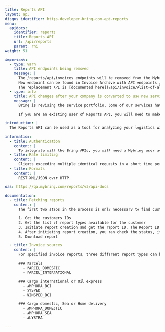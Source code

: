```yaml
---
title: Reports API
layout: api
disqus_identifier: https-developer-bring-com-api-reports
menu:
  apidocs:
    identifier: reports
    title: Reports API
    url: /api/reports
    parent: rni
weight: 51

important:
  - type: warn
    title: API endpoints being removed
    message: |
      The /reports/api/invoices endpoints will be removed from the Mybring Reports application after ___1. September 2023___.
      New endpoint can be found in Invoice Archive with API endpoints /invoicearchive/api/invoices
      The replacement API is [documented here](/api/invoice/#list-of-all-invoices-get)
  - type: info
    title: API changes after your company is converted to use new services
    message: |
      Bring is revising the service portfolio. Some of our services have been given new service names, service codes and pricing models.

      If you are an existing user of Reports API, you will need to make some <a href="/api/reports/agreement_conversion">changes after your company is converted</a> to use new services.

introduction: |
  The Reports API can be used as a tool for analyzing your logistics with Bring. The API lets you generate reports within the categories _status_, _quality and deviation_, _economy_ and _environment_. Supported report formats are XML and Excel.

information:
  - title: Authentication
    content: |
      To integrate with the Bring APIs, you will need a Mybring user account with an API key. Information about prerequisites and authentication headers can be found on the general API [Getting Started page](/api/).
  - title: Rate limiting
    content: |
      Clients exceeding multiple identical requests in a short time period will be throttled, and the response will contain HTTP status code 429.
  - title: Formats
    content: |
      REST XML/JSON over HTTP.

oas: https://qa.mybring.com/reports/v3/api-docs

documentation:
  - title: Fetching reports
    content: |
      The first two steps in the process is only necessary to find customer numbers and report types for the user. You can save these IDs, and perform the generation-step without verifying the IDs. The response may get added information, so implementation should ignore new elements added to the response.

      1. Get the customers IDs
      2. Get the list of report types available for the customer
      3. Initiate report creation and get the report ID. The Report ID is initially used to monitor reports creation progress, later to get the actual report (XML or Excel file).
      4. After initiating report creation, you can check the status, if it’s in-progress, completed or failed. When completed, a URL to the actual report is returned.
      5. Download report

  - title: Invoice sources
    content: |
      For specified invoice reports, three different report types can be returned depending on the invoice source:

      ### Parcels
        - PARCEL_DOMESTIC
        - PARCEL_INTERNATIONAL

      ### Cargo international or Oil express
        - AMPHORA_BCI
        - SYSPED
        - WINSPED_BCI

      ### Cargo domestic, Sea or Home delivery
        - AMPHORA_DOMESTIC
        - AMPHORA_SEA
        - ALYSTRA

---
```

